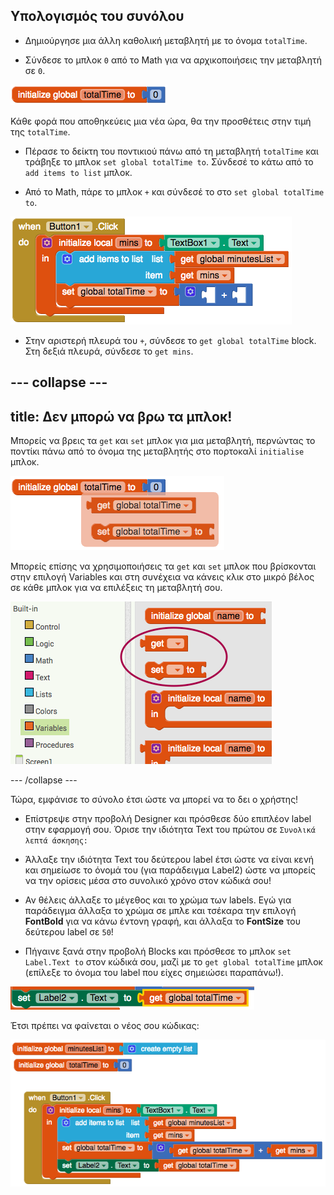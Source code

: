 ## Υπολογισμός του συνόλου

+ Δημιούργησε μια άλλη καθολική μεταβλητή με το όνομα `totalTime`.

+ Σύνδεσε το μπλοκ `0` από το Math για να αρχικοποιήσεις την μεταβλητή σε `0`.

![](images/s4TotalTimeInit.png)

Κάθε φορά που αποθηκεύεις μια νέα ώρα, θα την προσθέτεις στην τιμή της `totalTime`.

+ Πέρασε το δείκτη του ποντικιού πάνω από τη μεταβλητή `totalTime` και τράβηξε το μπλοκ `set global totalTime to`. Σύνδεσέ το κάτω από το `add items to list` μπλοκ.

+ Από το Math, πάρε το μπλοκ `+` και σύνδεσέ το στο `set global totalTime to`.

![](images/s4PlusBlock.png)

+ Στην αριστερή πλευρά του `+`, σύνδεσε το `get global totalTime` block. Στη δεξιά πλευρά, σύνδεσε το `get mins`.

--- collapse ---
---
title: Δεν μπορώ να βρω τα μπλοκ!
---

Μπορείς να βρεις τα `get` και `set` μπλοκ για μια μεταβλητή, περνώντας το ποντίκι πάνω από το όνομα της μεταβλητής στο πορτοκαλί `initialise` μπλοκ.

![](images/s4BlocksForVar.png)

Μπορείς επίσης να χρησιμοποιήσεις τα `get` και `set` μπλοκ που βρίσκονται στην επιλογή Variables και στη συνέχεια να κάνεις κλικ στο μικρό βέλος σε κάθε μπλοκ για να επιλέξεις τη μεταβλητή σου.

![](images/s4GetSetBlank.png)

--- /collapse ---

Τώρα, εμφάνισε το σύνολο έτσι ώστε να μπορεί να το δει ο χρήστης!

+ Επίστρεψε στην προβολή Designer και πρόσθεσε δύο επιπλέον label στην εφαρμογή σoυ. Όρισε την ιδιότητα Text του πρώτου σε `Συνολικά λεπτά άσκησης:`

+ Άλλαξε την ιδιότητα Text του δεύτερου label έτσι ώστε να είναι κενή και σημείωσε το όνομά του (για παράδειγμα Label2) ώστε να μπορείς να την ορίσεις μέσα στο συνολικό χρόνο στον κώδικά σου!

+ Αν θέλεις άλλαξε το μέγεθος και το χρώμα των labels. Εγώ για παράδειγμα άλλαξα το χρώμα σε μπλε και τσέκαρα την επιλογή **FontBold** για να κάνω έντονη γραφή, και άλλαξα το **FontSize** του δεύτερου label σε `50`!

+ Πήγαινε ξανά στην προβολή Blocks και πρόσθεσε το μπλοκ `set Label.Text to` στον κώδικά σου, μαζί με το `get global totalTime` μπλοκ (επίλεξε το όνομα του label που είχες σημειώσει παραπάνω!).

![](images/s4DisplayTotalTime.png)

Έτσι πρέπει να φαίνεται ο νέος σου κώδικας:

![](images/s4DisplayTotalCode.png)
